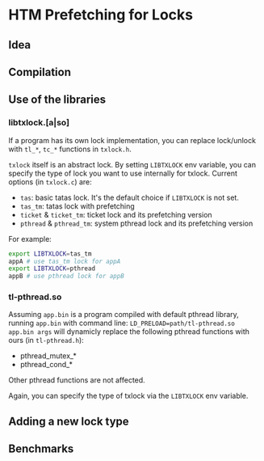 # HTM Prefetching for Locks

## Idea

## Compilation

## Use of the libraries

### libtxlock.[a|so]

If a program has its own lock implementation, you can replace lock/unlock with
`tl_*`, `tc_*` functions in `txlock.h`.

`txlock` itself is an abstract lock. By setting `LIBTXLOCK` env variable, you 
can specify the type of lock you want to use internally for txlock. Current 
options (in `txlock.c`) are:

- `tas`: basic tatas lock. It's the default choice if `LIBTXLOCK` is not set.
- `tas_tm`: tatas lock with prefetching
- `ticket` & `ticket_tm`: ticket lock and its prefetching version
- `pthread` & `pthread_tm`: system pthread lock and its prefetching version

For example:
```bash
export LIBTXLOCK=tas_tm
appA # use tas_tm lock for appA
export LIBTXLOCK=pthread
appB # use pthread lock for appB
```
### tl-pthread.so

Assuming `app.bin` is a program compiled with default pthread library, running 
`app.bin` with command line: `LD_PRELOAD=path/tl-pthread.so app.bin args` will 
dynamicly replace the following pthread functions with ours (in `tl-pthread.h`):

- pthread_mutex_*
- pthread_cond_*

Other pthread functions are not affected.

Again, you can specify the type of txlock via the `LIBTXLOCK` env variable.

## Adding a new lock type

## Benchmarks
